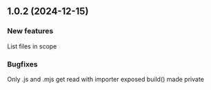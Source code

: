 ## 1.0.2 (2024-12-15)

### New features

List files in scope

### Bugfixes

Only .js and .mjs get read with importer
exposed build() made private
